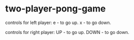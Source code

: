# two-player-pong-game

controls for left player:
e - to go up.
x - to go down.

controls for right player:
UP - to go up.
DOWN - to go down.
